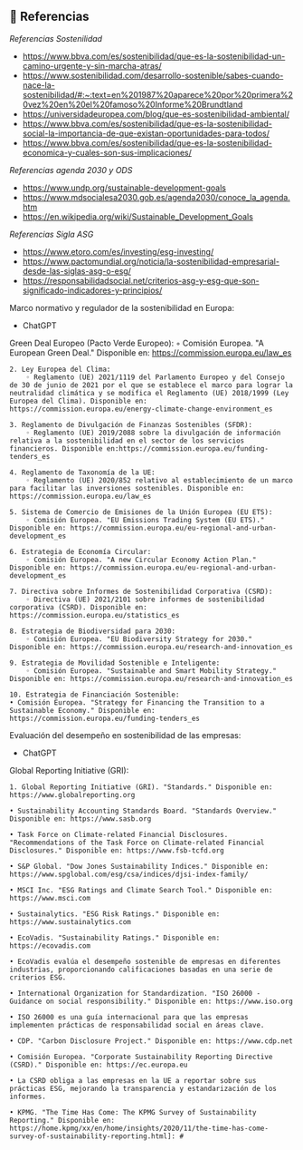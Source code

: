 ## 📖 **Referencias**

_Referencias Sostenilidad_

- https://www.bbva.com/es/sostenibilidad/que-es-la-sostenibilidad-un-camino-urgente-y-sin-marcha-atras/
- https://www.sostenibilidad.com/desarrollo-sostenible/sabes-cuando-nace-la-sostenibilidad/#:~:text=en%201987%20aparece%20por%20primera%20vez%20en%20el%20famoso%20Informe%20Brundtland
- https://universidadeuropea.com/blog/que-es-sostenibilidad-ambiental/
- https://www.bbva.com/es/sostenibilidad/que-es-la-sostenibilidad-social-la-importancia-de-que-existan-oportunidades-para-todos/
- https://www.bbva.com/es/sostenibilidad/que-es-la-sostenibilidad-economica-y-cuales-son-sus-implicaciones/

_Referencias agenda 2030 y ODS_

- https://www.undp.org/sustainable-development-goals
- https://www.mdsocialesa2030.gob.es/agenda2030/conoce_la_agenda.htm
- https://en.wikipedia.org/wiki/Sustainable_Development_Goals

_Referencias Sigla ASG_

- https://www.etoro.com/es/investing/esg-investing/
- https://www.pactomundial.org/noticia/la-sostenibilidad-empresarial-desde-las-siglas-asg-o-esg/
- https://responsabilidadsocial.net/criterios-asg-y-esg-que-son-significado-indicadores-y-principios/

Marco normativo y regulador de la sostenibilidad en Europa:

- ChatGPT

Green Deal Europeo (Pacto Verde Europeo):
        ◦ Comisión Europea. "A European Green Deal." Disponible en: https://commission.europa.eu/law_es
        
    2. Ley Europea del Clima:
        ◦ Reglamento (UE) 2021/1119 del Parlamento Europeo y del Consejo de 30 de junio de 2021 por el que se establece el marco para lograr la neutralidad climática y se modifica el Reglamento (UE) 2018/1999 (Ley Europea del Clima). Disponible en: https://commission.europa.eu/energy-climate-change-environment_es
        
    3. Reglamento de Divulgación de Finanzas Sostenibles (SFDR):
        ◦ Reglamento (UE) 2019/2088 sobre la divulgación de información relativa a la sostenibilidad en el sector de los servicios financieros. Disponible en:https://commission.europa.eu/funding-tenders_es
        
    4. Reglamento de Taxonomía de la UE:
        ◦ Reglamento (UE) 2020/852 relativo al establecimiento de un marco para facilitar las inversiones sostenibles. Disponible en: https://commission.europa.eu/law_es
        
    5. Sistema de Comercio de Emisiones de la Unión Europea (EU ETS):
        ◦ Comisión Europea. "EU Emissions Trading System (EU ETS)." Disponible en: https://commission.europa.eu/eu-regional-and-urban-development_es
        
    6. Estrategia de Economía Circular:
        ◦ Comisión Europea. "A new Circular Economy Action Plan." Disponible en: https://commission.europa.eu/eu-regional-and-urban-development_es
        
    7. Directiva sobre Informes de Sostenibilidad Corporativa (CSRD):
        ◦ Directiva (UE) 2021/2101 sobre informes de sostenibilidad corporativa (CSRD). Disponible en: https://commission.europa.eu/statistics_es
        
    8. Estrategia de Biodiversidad para 2030:
        ◦ Comisión Europea. "EU Biodiversity Strategy for 2030." Disponible en: https://commission.europa.eu/research-and-innovation_es
        
    9. Estrategia de Movilidad Sostenible e Inteligente:
        ◦ Comisión Europea. "Sustainable and Smart Mobility Strategy." Disponible en: https://commission.europa.eu/research-and-innovation_es
        
    10. Estrategia de Financiación Sostenible:
    • Comisión Europea. "Strategy for Financing the Transition to a Sustainable Economy." Disponible en: https://commission.europa.eu/funding-tenders_es
    
Evaluación del desempeño en sostenibilidad de las empresas:

- ChatGPT

Global Reporting Initiative (GRI):
 
    1. Global Reporting Initiative (GRI). "Standards." Disponible en: https://www.globalreporting.org
    
    • Sustainability Accounting Standards Board. "Standards Overview." Disponible en: https://www.sasb.org
    
    • Task Force on Climate-related Financial Disclosures. "Recommendations of the Task Force on Climate-related Financial Disclosures." Disponible en: https://www.fsb-tcfd.org
    
    • S&P Global. "Dow Jones Sustainability Indices." Disponible en: https://www.spglobal.com/esg/csa/indices/djsi-index-family/
    
    • MSCI Inc. "ESG Ratings and Climate Search Tool." Disponible en: https://www.msci.com
    
    • Sustainalytics. "ESG Risk Ratings." Disponible en: https://www.sustainalytics.com
    
    • EcoVadis. "Sustainability Ratings." Disponible en: https://ecovadis.com
    
    • EcoVadis evalúa el desempeño sostenible de empresas en diferentes industrias, proporcionando calificaciones basadas en una serie de criterios ESG.
    
    • International Organization for Standardization. "ISO 26000 - Guidance on social responsibility." Disponible en: https://www.iso.org
    
    • ISO 26000 es una guía internacional para que las empresas implementen prácticas de responsabilidad social en áreas clave.
    
    • CDP. "Carbon Disclosure Project." Disponible en: https://www.cdp.net
    
    • Comisión Europea. "Corporate Sustainability Reporting Directive (CSRD)." Disponible en: https://ec.europa.eu
    
    • La CSRD obliga a las empresas en la UE a reportar sobre sus prácticas ESG, mejorando la transparencia y estandarización de los informes.
    
    • KPMG. "The Time Has Come: The KPMG Survey of Sustainability Reporting." Disponible en: https://home.kpmg/xx/en/home/insights/2020/11/the-time-has-come-survey-of-sustainability-reporting.html]: #
